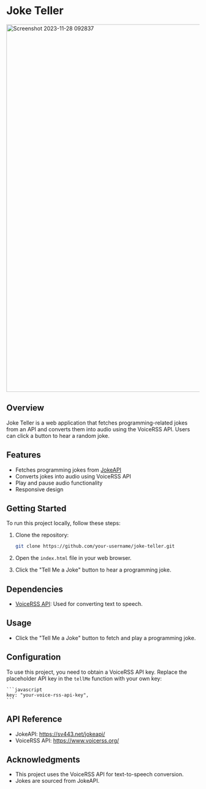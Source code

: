 # Joke Teller
<img width="960" alt="Screenshot 2023-11-28 092837" src="https://github.com/VenkatRaman3103/javascript-projects/assets/145652521/4a23176d-8a2b-4a27-ab27-cda11862488f">

## Overview
Joke Teller is a web application that fetches programming-related jokes from an API and converts them into audio using the VoiceRSS API. Users can click a button to hear a random joke.

## Features

- Fetches programming jokes from [JokeAPI](https://sv443.net/jokeapi/)
- Converts jokes into audio using VoiceRSS API
- Play and pause audio functionality
- Responsive design

## Getting Started

To run this project locally, follow these steps:

1. Clone the repository:

    ```bash
    git clone https://github.com/your-username/joke-teller.git
    ```

2. Open the `index.html` file in your web browser.

3. Click the "Tell Me a Joke" button to hear a programming joke.

## Dependencies

- [VoiceRSS API](https://www.voicerss.org/): Used for converting text to speech.

## Usage

- Click the "Tell Me a Joke" button to fetch and play a programming joke.

## Configuration

To use this project, you need to obtain a VoiceRSS API key. Replace the placeholder API key in the `tellMe` function with your own key:

    ```javascript
    key: "your-voice-rss-api-key",
    ```

## API Reference
- JokeAPI: https://sv443.net/jokeapi/
- VoiceRSS API: https://www.voicerss.org/

## Acknowledgments
- This project uses the VoiceRSS API for text-to-speech conversion.
- Jokes are sourced from JokeAPI.
